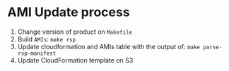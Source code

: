 # AMI Update process

1. Change version of product on `Makefile`
2. Build `AMIs`: `make rsp`
3. Update cloudformation and AMIs table with the output of: `make parse-rsp-manifest`
4. Update CloudFormation template on S3